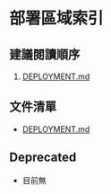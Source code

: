 # 部署區域索引

## 建議閱讀順序

1. [DEPLOYMENT.md](./DEPLOYMENT.md)

## 文件清單

- [DEPLOYMENT.md](./DEPLOYMENT.md)

## Deprecated

- 目前無
